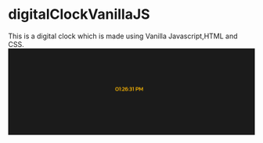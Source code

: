 # digitalClockVanillaJS
This is a digital clock which is made using Vanilla Javascript,HTML and CSS.
![Screenshot](Screenshot.png)
